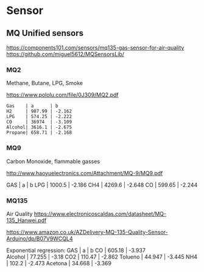 # Sensor

## MQ Unified sensors

https://components101.com/sensors/mq135-gas-sensor-for-air-quality
https://github.com/miguel5612/MQSensorsLib/


### MQ2
Methane, Butane, LPG, Smoke

https://www.pololu.com/file/0J309/MQ2.pdf

    Gas    | a      | b
    H2     | 987.99 | -2.162
    LPG    | 574.25 | -2.222
    CO     | 36974  | -3.109
    Alcohol| 3616.1 | -2.675
    Propane| 658.71 | -2.168


### MQ9
	
Carbon Monoxide, flammable gasses

http://www.haoyuelectronics.com/Attachment/MQ-9/MQ9.pdf

 GAS     | a      | b
  LPG     | 1000.5 | -2.186
  CH4     | 4269.6 | -2.648
  CO      | 599.65 | -2.244

### MQ135

Air Quality
https://www.electronicoscaldas.com/datasheet/MQ-135_Hanwei.pdf

https://www.amazon.co.uk/AZDelivery-MQ-135-Quality-Sensor-Arduino/dp/B07V9WCQL4

   Exponential regression:
  GAS      | a      | b
  CO       | 605.18 | -3.937  
  Alcohol  | 77.255 | -3.18 
  CO2      | 110.47 | -2.862
  Tolueno  | 44.947 | -3.445
  NH4      | 102.2  | -2.473
  Acetona  | 34.668 | -3.369